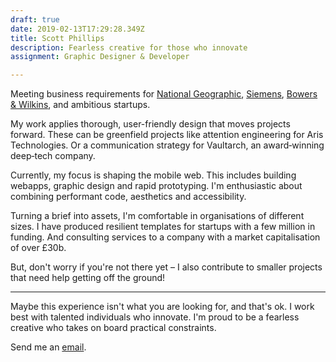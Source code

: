 ```yaml
---
draft: true
date: 2019-02-13T17:29:28.349Z
title: Scott Phillips
description: Fearless creative for those who innovate
assignment: Graphic Designer & Developer

---
```

Meeting business requirements for [National Geographic](https://inspiredlabs.co.uk/j/), [Siemens](https://vimeo.com/124142652), [Bowers & Wilkins](https://vimeo.com/124144694), and ambitious startups.

My work applies thorough, user-friendly design that moves projects forward. These can be greenfield projects like attention engineering for Aris Technologies. Or a communication strategy for Vaultarch, an award‑winning deep‑tech company.

Currently, my focus is shaping the mobile web. This includes building webapps, graphic design and rapid prototyping. I'm enthusiastic about combining performant code, aesthetics and accessibility.

Turning a brief into assets, I'm comfortable in organisations of different sizes. I have produced resilient templates for startups with a few million in funding. And consulting services to a company with a market capitalisation of over £30b.

But, don't worry if you're not there yet – I also contribute to smaller projects that need help getting off the ground!

<hr>

Maybe this experience isn't what you are looking for, and that's ok. I work best with talented individuals who innovate. I'm proud to be a fearless creative who takes on board practical constraints.

Send me an [email](alan.scott.phillips@pm.me?subject=I%20have%20seen%20your%20website).



<!--



2019-02-02



I’m Scott Phillips, Design Generalist from the United Kingdom. For the past few years, I have mainly designed for the mobile web. The rest of the time, I’ve worked on content for companies like Siemens and Bowers & Wilkins.



In my work, I apply thorough, user-friendly solutions to move my client’s businesses forward. These can be greenfield projects that require attention engineering, such as Aris Technologies. Or deeptech projects, such as the award winning Vaultarch.



My services include coding for the web and defining key user experience touch points. These include offline assets, graphics and prototype design. Product design and delivery within a well-resourced team is also of interest.



Previous experience includes template architecture for a gaming platform with millions in funding, and providing communication advice to a company with a market capitalisation of over £30bn.



Don’t worry if you’re not there yet – I’m happy to work with startups that need help getting off the ground!



Maybe this experience isn’t what your organisation is looking for – and that’s ok.



Generally, I’m a good fit for agencies that need technical skills, aiming to get ahead of the market. If this is of interest, I’d like to hear from you.

\-->
